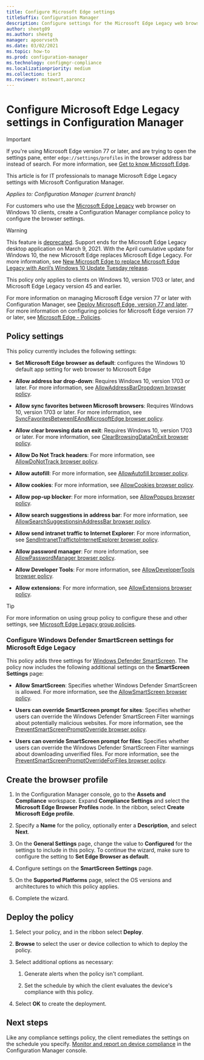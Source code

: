 ```yaml
---
title: Configure Microsoft Edge settings
titleSuffix: Configuration Manager
description: Configure settings for the Microsoft Edge Legacy web browser on Windows 10 clients
author: sheetg09
ms.author: sheetg
manager: apoorvseth
ms.date: 03/02/2021
ms.topic: how-to
ms.prod: configuration-manager
ms.technology: configmgr-compliance
ms.localizationpriority: medium
ms.collection: tier3
ms.reviewer: mstewart,aaroncz 
---
```


# Configure Microsoft Edge Legacy settings in Configuration Manager

> [!IMPORTANT]
> If you're using Microsoft Edge version 77 or later, and are trying to open the settings pane, enter `edge://settings/profiles` in the browser address bar instead of search. For more information, see [Get to know Microsoft Edge](https://support.microsoft.com/help/17171/microsoft-edge-get-to-know).
>
> This article is for IT professionals to manage Microsoft Edge Legacy settings with Microsoft Configuration Manager.

*Applies to: Configuration Manager (current branch)*

<!-- 1357310 -->
For customers who use the [Microsoft Edge Legacy](/microsoft-edge/deploy/) web browser on Windows 10 clients, create a Configuration Manager compliance policy to configure the browser settings.

> [!WARNING]
> This feature is [deprecated](../../core/plan-design/changes/deprecated/removed-and-deprecated-cmfeatures.md). Support ends for the Microsoft Edge Legacy desktop application on March 9, 2021. With the April cumulative update for Windows 10, the new Microsoft Edge replaces Microsoft Edge Legacy. For more information, see [New Microsoft Edge to replace Microsoft Edge Legacy with April’s Windows 10 Update Tuesday release](https://techcommunity.microsoft.com/t5/microsoft-365-blog/new-microsoft-edge-to-replace-microsoft-edge-legacy-with-april-s/ba-p/2114224).<!-- 9388900 -->

This policy only applies to clients on Windows 10, version 1703 or later, and Microsoft Edge Legacy version 45 and earlier. <!--511552-->

For more information on managing Microsoft Edge version 77 or later with Configuration Manager, see [Deploy Microsoft Edge, version 77 and later](../../apps/deploy-use/deploy-edge.md). For more information on configuring policies for Microsoft Edge version 77 or later, see [Microsoft Edge - Policies](/DeployEdge/microsoft-edge-policies).

## Policy settings

This policy currently includes the following settings:

- **Set Microsoft Edge browser as default**: configures the Windows 10 default app setting for web browser to Microsoft Edge

- **Allow address bar drop-down**: Requires Windows 10, version 1703 or later. For more information, see [AllowAddressBarDropdown browser policy](/windows/client-management/mdm/policy-csp-browser#browser-allowaddressbardropdown).

- **Allow sync favorites between Microsoft browsers**: Requires Windows 10, version 1703 or later. For more information, see [SyncFavoritesBetweenIEAndMicrosoftEdge browser policy](/windows/client-management/mdm/policy-csp-browser#browser-syncfavoritesbetweenieandmicrosoftedge).

- **Allow clear browsing data on exit**: Requires Windows 10, version 1703 or later. For more information, see [ClearBrowsingDataOnExit browser policy](/windows/client-management/mdm/policy-csp-browser#browser-clearbrowsingdataonexit).

- **Allow Do Not Track headers**: For more information, see [AllowDoNotTrack browser policy](/windows/client-management/mdm/policy-csp-browser#browser-allowdonottrack).

- **Allow autofill**: For more information, see [AllowAutofill browser policy](/windows/client-management/mdm/policy-csp-browser#browser-allowautofill).

- **Allow cookies**: For more information, see [AllowCookies browser policy](/windows/client-management/mdm/policy-csp-browser#browser-allowcookies).

- **Allow pop-up blocker**: For more information, see [AllowPopups browser policy](/windows/client-management/mdm/policy-csp-browser#browser-allowpopups).

- **Allow search suggestions in address bar**: For more information, see [AllowSearchSuggestionsinAddressBar browser policy](/windows/client-management/mdm/policy-csp-browser#browser-allowsearchsuggestionsinaddressbar).

- **Allow send intranet traffic to Internet Explorer**: For more information, see [SendIntranetTraffictoInternetExplorer browser policy](/windows/client-management/mdm/policy-csp-browser#browser-sendintranettraffictointernetexplorer).

- **Allow password manager**: For more information, see [AllowPasswordManager browser policy](/windows/client-management/mdm/policy-csp-browser#browser-allowpasswordmanager).

- **Allow Developer Tools**: For more information, see [AllowDeveloperTools browser policy](/windows/client-management/mdm/policy-csp-browser#browser-allowdevelopertools).

- **Allow extensions**: For more information, see [AllowExtensions browser policy](/windows/client-management/mdm/policy-csp-browser#browser-allowextensions).

> [!TIP]
> For more information on using group policy to configure these and other settings, see [Microsoft Edge Legacy group policies](/microsoft-edge/deploy/group-policies/).

### Configure Windows Defender SmartScreen settings for Microsoft Edge Legacy
<!--1353701-->
This policy adds three settings for [Windows Defender SmartScreen](/windows/security/threat-protection/microsoft-defender-smartscreen/microsoft-defender-smartscreen-overview). The policy now includes the following additional settings on the **SmartScreen Settings** page:

- **Allow SmartScreen**: Specifies whether Windows Defender SmartScreen is allowed. For more information, see the [AllowSmartScreen browser policy](/windows/client-management/mdm/policy-csp-browser#browser-allowsmartscreen).

- **Users can override SmartScreen prompt for sites**: Specifies whether users can override the Windows Defender SmartScreen Filter warnings about potentially malicious websites. For more information, see the [PreventSmartScreenPromptOverride browser policy](/windows/client-management/mdm/policy-csp-browser#browser-preventsmartscreenpromptoverride).

- **Users can override SmartScreen prompt for files**: Specifies whether users can override the Windows Defender SmartScreen Filter warnings about downloading unverified files. For more information, see the [PreventSmartScreenPromptOverrideForFiles browser policy](/windows/client-management/mdm/policy-csp-browser#browser-preventsmartscreenpromptoverrideforfiles).

## Create the browser profile

1. In the Configuration Manager console, go to the **Assets and Compliance** workspace. Expand **Compliance Settings** and select the **Microsoft Edge Browser Profiles** node. In the ribbon, select **Create Microsoft Edge profile**.

2. Specify a **Name** for the policy, optionally enter a **Description**, and select **Next**.

3. On the **General Settings** page, change the value to **Configured** for the settings to include in this policy. To continue the wizard, make sure to configure the setting to **Set Edge Browser as default**.

4. Configure settings on the **SmartScreen Settings** page.

5. On the **Supported Platforms** page, select the OS versions and architectures to which this policy applies.

6. Complete the wizard.

## Deploy the policy

1. Select your policy, and in the ribbon select **Deploy**.

2. **Browse** to select the user or device collection to which to deploy the policy.

3. Select additional options as necessary:

    1. Generate alerts when the policy isn't compliant.

    2. Set the schedule by which the client evaluates the device's compliance with this policy.

4. Select **OK** to create the deployment.

## Next steps

Like any compliance settings policy, the client remediates the settings on the schedule you specify. [Monitor and report on device compliance](monitor-compliance-settings.md) in the Configuration Manager console.